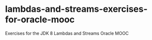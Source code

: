 # lambdas-and-streams-exercises-for-oracle-mooc
Exercises for the JDK 8 Lambdas and Streams Oracle MOOC
